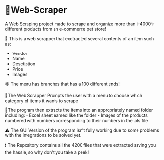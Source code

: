 # 🥄Web-Scraper
A Web Scraping project made to scrape and organize more than ✨4000✨ different products from an e-commerce pet store!

🛒 This is a web scrapper that exctracted several contents of an item such as:
- Vendor
- Name
- Desctiption
- Price
- Images

🕸️ The menu has branches that has a 100 different ends!

📜The Web Scrapper Prompts the user with a menu to choose which category of items it wants to scrape

📂The program then extracts the items into an appropriately named folder including: 
    - Excel sheet named like the folder
    - Images of the products numbered with numbers corresponding to their numbers in the .xls file


⚠️ The GUI Version of the program isn't fully working due to some problems with the integrations to be solved yet.

❗ The Repository contains all the 4200 files that were extracted saving you the hassle, so why don't you take a peek!
